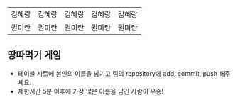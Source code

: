 <table>
      <tbody>
        <tr>
          <td>김혜랑</td>
          <td>김혜랑</td>
          <td>김혜랑</td>
          <td>김혜랑</td>
          <td>김혜랑</td>
        </tr>
        <tr>
          <td>권미란</td>
          <td>권미란</td>
          <td>권미란</td>
          <td>권미란</td>
          <td>권미란</td>
        </tr>
      </tbody>
</table>

## 땅따먹기 게임

- 테이블 시트에 본인의 이름을 남기고 팀의 repository에 add, commit, push 해주세요.
- 제한시간 5분 이후에 가장 많은 이름을 남긴 사람이 우승!
